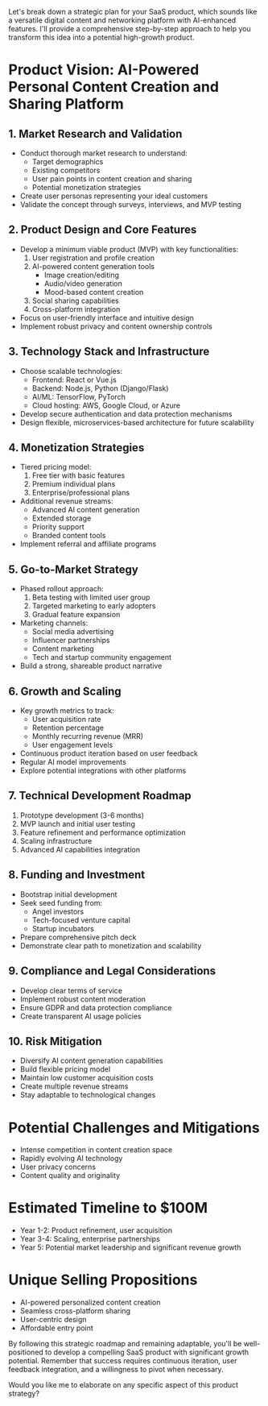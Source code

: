 Let's break down a strategic plan for your SaaS product, which sounds like a versatile digital content and networking platform with AI-enhanced features. I'll provide a comprehensive step-by-step approach to help you transform this idea into a potential high-growth product.

# Product Vision: AI-Powered Personal Content Creation and Sharing Platform

## 1. Market Research and Validation
- Conduct thorough market research to understand:
  - Target demographics
  - Existing competitors
  - User pain points in content creation and sharing
  - Potential monetization strategies
- Create user personas representing your ideal customers
- Validate the concept through surveys, interviews, and MVP testing

## 2. Product Design and Core Features
- Develop a minimum viable product (MVP) with key functionalities:
  1. User registration and profile creation
  2. AI-powered content generation tools
     - Image creation/editing
     - Audio/video generation
     - Mood-based content creation
  3. Social sharing capabilities
  4. Cross-platform integration
- Focus on user-friendly interface and intuitive design
- Implement robust privacy and content ownership controls

## 3. Technology Stack and Infrastructure
- Choose scalable technologies:
  - Frontend: React or Vue.js
  - Backend: Node.js, Python (Django/Flask)
  - AI/ML: TensorFlow, PyTorch
  - Cloud hosting: AWS, Google Cloud, or Azure
- Develop secure authentication and data protection mechanisms
- Design flexible, microservices-based architecture for future scalability

## 4. Monetization Strategies
- Tiered pricing model:
  1. Free tier with basic features
  2. Premium individual plans
  3. Enterprise/professional plans
- Additional revenue streams:
  - Advanced AI content generation
  - Extended storage
  - Priority support
  - Branded content tools
- Implement referral and affiliate programs

## 5. Go-to-Market Strategy
- Phased rollout approach:
  1. Beta testing with limited user group
  2. Targeted marketing to early adopters
  3. Gradual feature expansion
- Marketing channels:
  - Social media advertising
  - Influencer partnerships
  - Content marketing
  - Tech and startup community engagement
- Build a strong, shareable product narrative

## 6. Growth and Scaling
- Key growth metrics to track:
  - User acquisition rate
  - Retention percentage
  - Monthly recurring revenue (MRR)
  - User engagement levels
- Continuous product iteration based on user feedback
- Regular AI model improvements
- Explore potential integrations with other platforms

## 7. Technical Development Roadmap
1. Prototype development (3-6 months)
2. MVP launch and initial user testing
3. Feature refinement and performance optimization
4. Scaling infrastructure
5. Advanced AI capabilities integration

## 8. Funding and Investment
- Bootstrap initial development
- Seek seed funding from:
  - Angel investors
  - Tech-focused venture capital
  - Startup incubators
- Prepare comprehensive pitch deck
- Demonstrate clear path to monetization and scalability

## 9. Compliance and Legal Considerations
- Develop clear terms of service
- Implement robust content moderation
- Ensure GDPR and data protection compliance
- Create transparent AI usage policies

## 10. Risk Mitigation
- Diversify AI content generation capabilities
- Build flexible pricing model
- Maintain low customer acquisition costs
- Create multiple revenue streams
- Stay adaptable to technological changes

# Potential Challenges and Mitigations
- Intense competition in content creation space
- Rapidly evolving AI technology
- User privacy concerns
- Content quality and originality

# Estimated Timeline to $100M
- Year 1-2: Product refinement, user acquisition
- Year 3-4: Scaling, enterprise partnerships
- Year 5: Potential market leadership and significant revenue growth

# Unique Selling Propositions
- AI-powered personalized content creation
- Seamless cross-platform sharing
- User-centric design
- Affordable entry point

By following this strategic roadmap and remaining adaptable, you'll be well-positioned to develop a compelling SaaS product with significant growth potential. Remember that success requires continuous iteration, user feedback integration, and a willingness to pivot when necessary.

Would you like me to elaborate on any specific aspect of this product strategy?

